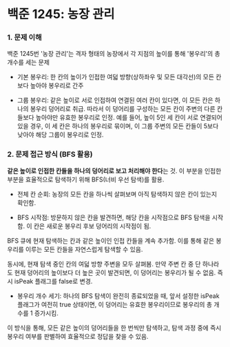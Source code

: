 # 백준 1245: 농장 관리
### 1. 문제 이해
백준 1245번 '농장 관리'는 격자 형태의 농장에서 각 지점의 높이를 통해 '봉우리'의 총 개수를 세는 문제

- 기본 봉우리: 한 칸의 높이가 인접한 여덟 방향(상하좌우 및 모든 대각선)의 모든 칸보다 높아야 봉우리로 간주

- 그룹 봉우리: 같은 높이로 서로 인접하여 연결된 여러 칸이 있다면, 이 모든 칸은 하나의 봉우리 덩어리로 취급. 따라서 이 덩어리를 구성하는 모든 칸이 주변의 다른 칸들보다 높아야만 유효한 봉우리로 인정. 예를 들어, 높이 5인 세 칸이 서로 연결되어 있을 경우, 이 세 칸은 하나의 봉우리로 묶이며, 이 그룹 주변의 모든 칸들이 5보다 낮아야 해당 그룹이 봉우리로 인정.

### 2. 문제 접근 방식 (BFS 활용)
**같은 높이로 인접한 칸들을 하나의 덩어리로 보고 처리해야 한다**는 것. 이 부분을 인접한 부분을 효율적으로 탐색하기 위해 BFS(너비 우선 탐색)를 활용.

- 전체 칸 순회: 농장의 모든 칸을 하나씩 살펴보며 아직 탐색하지 않은 칸이 있는지 확인함.

- BFS 시작점: 방문하지 않은 칸을 발견하면, 해당 칸을 시작점으로 BFS 탐색을 시작함. 이 칸은 새로운 봉우리 후보 덩어리의 시작점이 됨.

BFS 큐에 현재 탐색하는 칸과 같은 높이인 인접 칸들을 계속 추가함. 이를 통해 같은 봉우리를 이루는 모든 칸들을 자연스럽게 탐색할 수 있음.

동시에, 현재 탐색 중인 칸의 여덟 방향 주변을 모두 살펴봄. 만약 주변 칸 중 단 하나라도 현재 덩어리의 높이보다 더 높은 곳이 발견되면, 이 덩어리는 봉우리가 될 수 없음. 즉시 isPeak 플래그를 false로 변경.

- 봉우리 개수 세기: 하나의 BFS 탐색이 완전히 종료되었을 때, 앞서 설정한 isPeak 플래그가 여전히 true 상태이면, 이 덩어리는 유효한 봉우리이므로 봉우리의 총 개수를 1 증가시킴.

이 방식을 통해, 모든 같은 높이의 덩어리들을 한 번씩만 탐색하고, 탐색 과정 중에 즉시 봉우리 여부를 판별하여 효율적으로 정답을 찾을 수 있음.